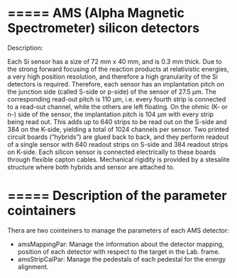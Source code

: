 =====
AMS (Alpha Magnetic Spectrometer) silicon detectors
=====

Description:

Each Si sensor has a size of 72 mm x 40 mm, and is 0.3 mm thick. Due to the strong forward focusing of the reaction products at relativistic energies, a very high position resolution, and therefore a high granularity of the Si detectors is required. Therefore, each sensor has an implantation pitch on the junction side (called S-side or p-side) of the sensor of 27.5 μm. The corresponding read-out pitch is 110 μm, i.e. every fourth strip is connected to a read-out channel, while the others are left floating. On the ohmic (K- or n-) side of the sensor, the implantation pitch is 104 μm with every strip being read out. This adds up to 640 strips to be read out on the S-side and 384 on the K-side, yielding a total of 1024 channels per sensor. Two printed circuit boards (“hybrids”) are glued back to back, and they perform readout of a single sensor with 640 readout strips on S-side and 384 readout strips on K-side. Each silicon sensor is connected electrically to these boards through flexible capton cables. Mechanical rigidity is provided by a stesalite structure where both hybrids and sensor are attached to. 

=====
Description of the parameter cointainers
=====

Thera are two cointeiners to manage the parameters of each AMS detector:

- amsMappingPar: Manage the information about the detector mapping, position of each detector with respect to the target in the Lab. frame.
- amsStripCalPar: Manage the pedestals of each pedestal for the energy alignment.

